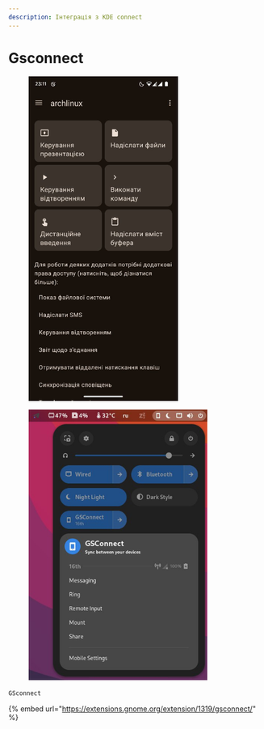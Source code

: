 ```yaml
---
description: Iнтеграція з KDE connect
---
```


# Gsconnect

<div align="left"><figure><img src="../../.gitbook/assets/image (38).png" alt="" width="296"><figcaption></figcaption></figure> <figure><img src="../../.gitbook/assets/image (37).png" alt="" width="354"><figcaption></figcaption></figure></div>

```bash
GSconnect
```

{% embed url="https://extensions.gnome.org/extension/1319/gsconnect/" %}
